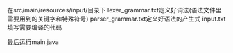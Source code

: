 在src/main/resources/input/目录下
lexer_grammar.txt定义好词法(语法文件里需要用到的关键字和特殊符号)
parser_grammar.txt定义好语法的产生式
input.txt填写需要编译的代码

最后运行main.java